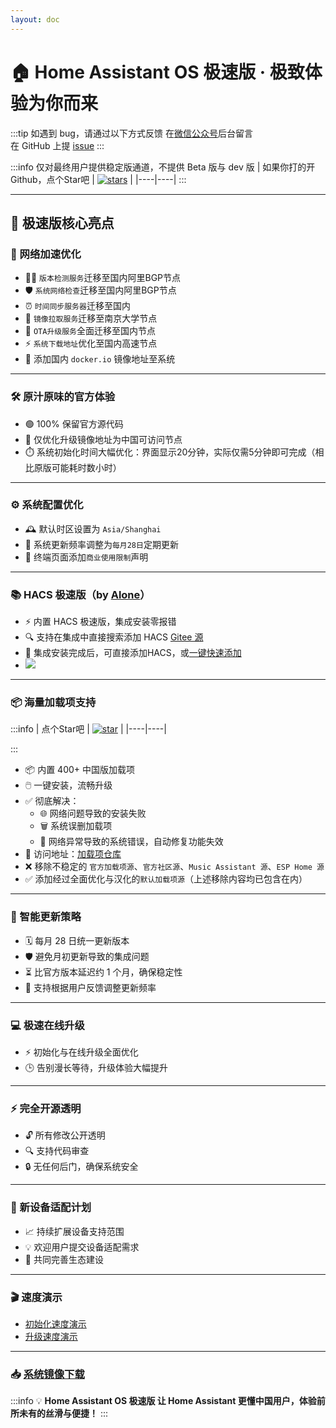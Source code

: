 ```yaml
---
layout: doc
---
```


# 🏠 Home Assistant OS 极速版 · 极致体验为你而来



:::tip 如遇到 bug，请通过以下方式反馈 
在[微信公众号](about.html#微信公众号)后台留言  
在 GitHub 上提 [issue](https://github.com/ha-china/HAOS-CN/issues)
:::

:::info
仅对最终用户提供稳定版通道，不提供 Beta 版与 dev 版
| 如果你打的开Github，点个Star吧 | [![stars](https://img.shields.io/github/stars/ha-china/HAOS-CN)](https://github.com/ha-china/HAOS-CN/) |
|----|----|
:::

---

## 🌟 极速版核心亮点

### 🚀 网络加速优化
- 🕵️‍♂️ `版本检测服务`迁移至国内阿里BGP节点
- 🛡️ `系统网络检查`迁移至国内阿里BGP节点
- ⏰ `时间同步服务器`迁移至国内
- 🏫 `镜像拉取服务`迁移至南京大学节点
- 🔄 `OTA升级服务`全面迁移至国内节点
- ⚡ `系统下载地址`优化至国内高速节点
- 🐳 添加国内 `docker.io` 镜像地址至系统

---

### 🛠️ 原汁原味的官方体验
- 🟢 100% 保留官方源代码
- 🚀 仅优化升级镜像地址为中国可访问节点
- ⏱️ 系统初始化时间大幅优化：界面显示20分钟，实际仅需5分钟即可完成（相比原版可能耗时数小时）

---

### ⚙️ 系统配置优化
- 🕰️ 默认时区设置为 `Asia/Shanghai`
- 📅 系统更新频率调整为`每月28日`定期更新
- 📢 终端页面添加`商业使用限制`声明

---

### 📚 HACS 极速版（by [Alone](https://anlo.ng/)）
- ⚡ 内置 HACS 极速版，集成安装零报错
- 🔍 支持在集成中直接搜索添加 HACS [Gitee 源](https://gitee.com/hacs-china/)
- 🚀 集成安装完成后，可直接添加HACS，或[一键快速添加](https://my.home-assistant.io/redirect/config_flow_start/?domain=hacs)
- ![](https://img.shields.io/badge/HACS-%E6%9E%81%E9%80%9F%E7%89%88-41BDF5?style=for-the-badge&logo=home-assistant&logoColor=white)

---

### 📦 海量加载项支持
:::info
| 点个Star吧 | [![star](https://gitee.com/desmond_GT/hassio-addons/badge/star.svg?theme=dark)](https://gitee.com/desmond_GT/hassio-addons/blob/main/README.md) |
|----|----|

:::

- 📦 内置 400+ 中国版加载项
- 🖱️ 一键安装，流畅升级
- ✅ 彻底解决：
  - 🌐 网络问题导致的安装失败
  - 🗑️ 系统误删加载项
  - 🔧 网络异常导致的系统错误，自动修复功能失效
- 🔗 访问地址：[加载项仓库](https://gitee.com/desmond_GT/hassio-addons)
- ❌ 移除不稳定的 `官方加载项源`、`官方社区源`、`Music Assistant 源`、`ESP Home 源`
- ✅ 添加经过全面优化与汉化的`默认加载项源`（上述移除内容均已包含在内）

---

### 📅 智能更新策略
- 🗓️ 每月 28 日统一更新版本
- 🛡️ 避免月初更新导致的集成问题
- ⏳ 比官方版本延迟约 1 个月，确保稳定性
- 📝 支持根据用户反馈调整更新频率

---

### 💻 极速在线升级
- ⚡ 初始化与在线升级全面优化
- 🕒 告别漫长等待，升级体验大幅提升

---

### ⚡ 完全开源透明
- 🔓 所有修改公开透明
- 🔍 支持代码审查
- 🔒 无任何后门，确保系统安全

---

### 🔧 新设备适配计划
- 📈 持续扩展设备支持范围
- 💡 欢迎用户提交设备适配需求
- 🤝 共同完善生态建设

---

### 🎬 速度演示
- [初始化速度演示](https://www.bilibili.com/video/BV1tr7VzCE35/?share_source=copy_web&vd_source=9b5dc5e48277a13da484e0352d3707e9)
- [升级速度演示](https://www.bilibili.com/video/BV1judBY2ES7?t=82.3)

---

### 📥 [系统镜像下载](download#中国优化版系统镜像下载)

:::info
💡 **Home Assistant OS 极速版 让 Home Assistant 更懂中国用户，体验前所未有的丝滑与便捷！**
:::

